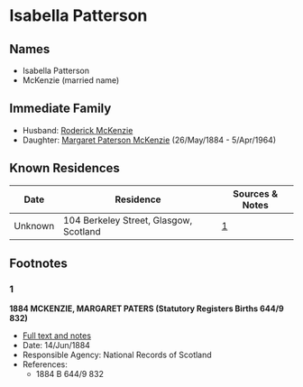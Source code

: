﻿---
layout: person
subject_key: i24882788
permalink: /people/i24882788
---

# Isabella Patterson

## Names

* Isabella Patterson
* McKenzie (married name)

## Immediate Family

* Husband: [Roderick McKenzie](./@76793596@-roderick-mckenzie-b-d.md)
* Daughter: [Margaret Paterson McKenzie](./@88610293@-margaret-paterson-mckenzie-b1884-5-26-d1964-4-5.md) (26/May/1884 - 5/Apr/1964)

## Known Residences

Date | Residence | Sources & Notes
---|---|---
Unknown | 104 Berkeley Street, Glasgow, Scotland | [1](#1)

## Footnotes

### 1

**1884 MCKENZIE, MARGARET PATERS (Statutory Registers Births 644/9 832)**

* [Full text and notes](../sources/@45499690@-1884-mckenzie,-margaret-paters-statutory-registers-births-644-9-832-.md)
* Date: 14/Jun/1884
* Responsible Agency: National Records of Scotland
* References: 
  * 1884 B 644/9 832

